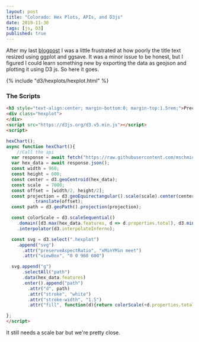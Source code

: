 ```yaml
---
layout: post
title: "Colorado: Hex Plots, APIs, and D3js"
date: 2019-11-30
tags: [js, D3]
published: true
---
```


After my last [blogpost](r/2019-11-30-hex-plots-and-apis-in-r) I was a little frustrated at how poorly the title text resized using ggplot and ggsave.  It was a minor issue to be honest, but I figured I could learn something new by exporting the data as geojson and plotting it using D3 js. So here it goes.

{% include "d3/hexplots/hexplot.html" %}

### The Scripts

```html
<h3 style="text-align:center; margin-bottom:0; margin-top:1.5rem;">Precipitation in Colorado</h3>
<div class="hexplot">
</div>
<script src="https://d3js.org/d3.v5.min.js"></script>
<script>

hexChart();
async function hexChart(){
    //Call the api
  var response = await fetch("https://raw.githubusercontent.com/mschmidty/datasets/master/geo/co_precip_hex.geojson");
  var hex_data = await response.json();
  const width = 960;
  const height = 600;
  const center = d3.geoCentroid(hex_data);
  const scale  = 7000;
  const offset = [width/2, height/2];
  const projection = d3.geoEquirectangular().scale(scale).center(center)
          .translate(offset);
  const path = d3.geoPath().projection(projection);

  const colorScale = d3.scaleSequential()
    .domain([d3.max(hex_data.features, d => d.properties.total), d3.min(hex_data.features, d => d.properties.total)])
    .interpolator(d3.interpolateInferno);

  const svg = d3.select(".hexplot")
    .append("svg")
      .attr("preserveAspectRatio", "xMinYMin meet")
      .attr("viewBox", "0 0 960 600")

  svg.append("g")
      .selectAll("path")
      .data(hex_data.features)
      .enter().append("path")
        .attr("d", path)
        .attr("stroke", "white")
        .attr("stroke-width", "1.5")
        .attr("fill", function(d){return colorScale(+d.properties.total)});

};
</script>
```

It still needs a scale bar but we're pretty close.
